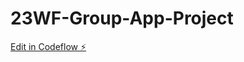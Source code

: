 # 23WF-Group-App-Project

[Edit in Codeflow ⚡️](https://stackblitz.com/~/github.com/johnkuefler/23WF-Group-App-Project)